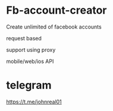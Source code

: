# Fb-account-creator
Create unlimited of facebook accounts 

request based

support using proxy

mobile/web/ios API

# telegram

https://t.me/johnreal01
